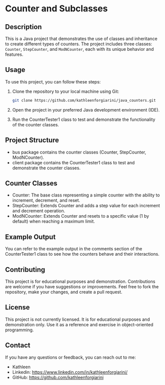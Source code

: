 # Counter and Subclasses

## Description
This is a Java project that demonstrates the use of classes and inheritance to create different types of counters. The project includes three classes: `Counter`, `StepCounter`, and `ModNCounter`, each with its unique behavior and features.

## Usage
To use this project, you can follow these steps:

1. Clone the repository to your local machine using Git:
   ```bash
   git clone https://github.com/kathleenforgiarini/java_counters.git

2. Open the project in your preferred Java development environment (IDE).

3. Run the CounterTester1 class to test and demonstrate the functionality of the counter classes.

## Project Structure
- bus package contains the counter classes (Counter, StepCounter, ModNCounter).
- client package contains the CounterTester1 class to test and demonstrate the counter classes.

## Counter Classes
- Counter: The base class representing a simple counter with the ability to increment, decrement, and reset.
- StepCounter: Extends Counter and adds a step value for each increment and decrement operation.
- ModNCounter: Extends Counter and resets to a specific value (1 by default) when reaching a maximum limit.

## Example Output
You can refer to the example output in the comments section of the CounterTester1 class to see how the counters behave and their interactions.

## Contributing
This project is for educational purposes and demonstration. Contributions are welcome if you have suggestions or improvements. Feel free to fork the repository, make your changes, and create a pull request.

## License
This project is not currently licensed. It is for educational purposes and demonstration only. Use it as a reference and exercise in object-oriented programming.

## Contact
If you have any questions or feedback, you can reach out to me:
- Kathleen
- Linkedin: https://www.linkedin.com/in/kathleenforgiarini/
- GitHub: https://github.com/kathleenforgiarini
